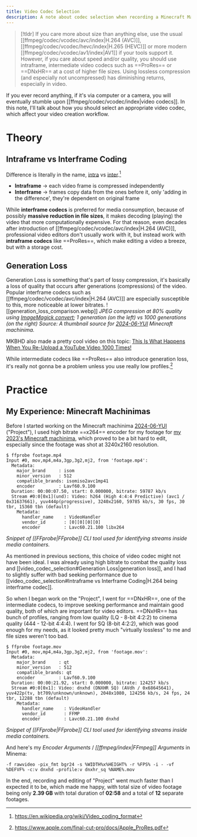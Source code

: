 ```yaml
---
title: Video Codec Selection
description: A note about codec selection when recording a Minecraft Machinima. (Can be applied to recording outside of Minecraft Machinimas)
---
```

> [!tldr]
> If you care more about size than anything else, use the usual [[ffmpeg/codec/vcodec/avc/index|H.264 (AVC)]], [[ffmpeg/codec/vcodec/hevc/index|H.265 (HEVC)]] or more modern [[ffmpeg/codec/vcodec/av1/index|AV1]] if your tools support it.
> However, if you care about speed and/or quality, you should use intraframe, intermediate video codecs such as ==ProRes== or ==DNxHR== at a cost of higher file sizes.
> Using lossless compression (and especially not uncompressed) has diminishing returns, especially in video.

If you ever record anything, if it's via computer or a camera, you will eventually stumble upon [[ffmpeg/codec/vcodec/index|video codecs]]. In this note, I'll talk about how you should select an appropriate video codec, which affect your video creation workflow.
# Theory
## Intraframe vs Interframe Coding
Difference is literally in the name, [intra](https://en.wiktionary.org/wiki/intra-#English) vs [inter](https://en.wiktionary.org/wiki/inter-#English).[^1]
* **Intraframe** -> each video frame is compressed independently
* **Interframe** -> frames copy data from the ones before it, only 'adding in the difference', they're dependent on original frame

While **interframe codecs** is preferred for media consumption, because of possibly **massive reduction in file sizes**, it makes decoding (playing) the video that more computationally expensive. For that reason, even decades after introduction of [[ffmpeg/codec/vcodec/avc/index|H.264 (AVC)]], professional video editors don't usually work with it, but instead work with **intraframe codecs** like ==ProRes==, which make editing a video a breeze, but with a storage cost.
## Generation Loss
Generation Loss is something that's part of lossy compression, it's basically a loss of quality that occurs after generations (compressions) of the video.
Popular interframe codecs such as [[ffmpeg/codec/vcodec/avc/index|H.264 (AVC)]] are especially susceptible to this, more noticeable at lower bitrates. 
![[generation_loss_comparison.webp]]
*JPEG compression at 80% quality using [ImageMagick convert](https://imagemagick.org/script/convert.php); 1 generation (on the left) vs 1000 generations (on the right) Source: A thumbnail source for [2024-06-YUI](https://youtu.be/ksJQnBe_qGE) Minecraft machinima.*

MKBHD also made a pretty cool video on this topic: [This Is What Happens When You Re-Upload a YouTube Video 1000 Times!](https://www.youtube.com/watch?v=JR4KHfqw-oE)

While intermediate codecs like ==ProRes== also introduce generation loss, it's really not gonna be a problem unless you use really low profiles.[^2]
# Practice
## My Experience: Minecraft Machinimas
Before I started working on the Minecraft machinima [2024-06-YUI](https://youtu.be/ksJQnBe_qGE) ("Project"), I used high bitrate ==x264== encoder for my footage for [my 2023's Minecraft machinima](https://youtu.be/_r-IfyCsA3A), which proved to be a bit hard to edit, especially since the footage was shot at 3240x2160 resolution.
```
$ ffprobe footage.mp4
Input #0, mov,mp4,m4a,3gp,3g2,mj2, from 'footage.mp4':
  Metadata:
    major_brand     : isom
    minor_version   : 512
    compatible_brands: isomiso2avc1mp41
    encoder         : Lavf60.9.100
  Duration: 00:00:07.50, start: 0.000000, bitrate: 59787 kb/s
  Stream #0:0[0x1](und): Video: h264 (High 4:4:4 Predictive) (avc1 / 0x31637661), yuv444p(progressive), 3240x2160, 59785 kb/s, 30 fps, 30 tbr, 15360 tbn (default)
    Metadata:
      handler_name    : VideoHandler
      vendor_id       : [0][0][0][0]
      encoder         : Lavc60.21.100 libx264
```
*Snippet of [[FFprobe|FFprobe]] CLI tool used for identifying streams inside media containers.*

As mentioned in previous sections, this choice of video codec might not have been ideal. I was already using high bitrate to combat the quality loss and [[video_codec_selection#Generation Loss|generation loss]], and I had to slightly suffer with bad seeking performance due to [[video_codec_selection#Intraframe vs Interframe Coding|H.264 being interframe codec]].

So when I began work on the "Project", I went for ==DNxHR==, one of the intermediate codecs, to improve seeking performance and maintain good quality, both of which are important for video editors.
==DNxHR== has bunch of profiles, ranging from low quality (LQ - 8-bit 4:2:2) to cinema quality (444 - 12-bit 4:4:4). I went for SQ (8-bit 4:2:2), which was good enough for my needs, as it looked pretty much "virtually lossless" to me and file sizes weren't too bad.
```
$ ffprobe footage.mov
Input #0, mov,mp4,m4a,3gp,3g2,mj2, from 'footage.mov':
  Metadata:
    major_brand     : qt
    minor_version   : 512
    compatible_brands: qt
    encoder         : Lavf60.9.100
  Duration: 00:00:21.92, start: 0.000000, bitrate: 124257 kb/s
  Stream #0:0[0x1]: Video: dnxhd (DNXHR SQ) (AVdh / 0x68645641), yuv422p(tv, bt709/unknown/unknown), 2048x1080, 124256 kb/s, 24 fps, 24 tbr, 12288 tbn (default)
    Metadata:
      handler_name    : VideoHandler
      vendor_id       : FFMP
      encoder         : Lavc60.21.100 dnxhd
```
*Snippet of [[FFprobe|FFprobe]] CLI tool used for identifying streams inside media containers.*

And here's my *Encoder Arguments* / *[[ffmpeg/index|FFmpeg]] Arguments* in Minema:
```
-f rawvideo -pix_fmt bgr24 -s %WIDTH%x%HEIGHT% -r %FPS% -i - -vf %DEFVF% -c:v dnxhd -profile:v dnxhr_sq %NAME%.mov
```

In the end, recording and editing of "Project" went much faster than I expected it to be, which made me happy, with total size of video footage being only **2.39 GB** with total duration of **02:58** and a total of **12** separate footages.
[^1]: https://en.wikipedia.org/wiki/Video_coding_format
[^2]: https://www.apple.com/final-cut-pro/docs/Apple_ProRes.pdf